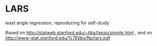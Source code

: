 # LARS
least angle regression, reproducing for self-study

Based on http://statweb.stanford.edu/~tibs/lasso/simple.html , and on http://www-stat.stanford.edu/%7Etibs/ftp/lars.pdf
